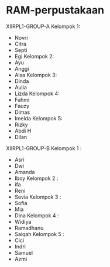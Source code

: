 # RAM-perpustakaan
XIIRPL1-GROUP-A
Kelompok 1:
  - Novri
  - Citra
  - Septi
  - Egi
Kelompok 2:
  - Ayu
  - Anggi
  - Aisa
Kelompok 3:
  - Dinda
  - Aulia
  - Lizda
Kelompok 4:
  - Fahmi
  - Fauzy
  - Dimas
  - Imelda
Kelompok 5:
  - Rizky
  - Abdi H
  - Dilan

XIIRPL1-GROUP-B
Kelompok 1 :
  - Asri
  - Dwi
  - Amanda
  - Iboy
Kelompok 2 :
  - ifa
  - Reni
  - Sevia
Kelompok 3 :
  - Sofia
  - Mia
  - Dina
Kelompok 4 :
  - Widiya
  - Ramadhanu
  - Saiqah
Kelompok 5 :
  - Cici
  - Indri
  - Samuel
  - Azmi
  
